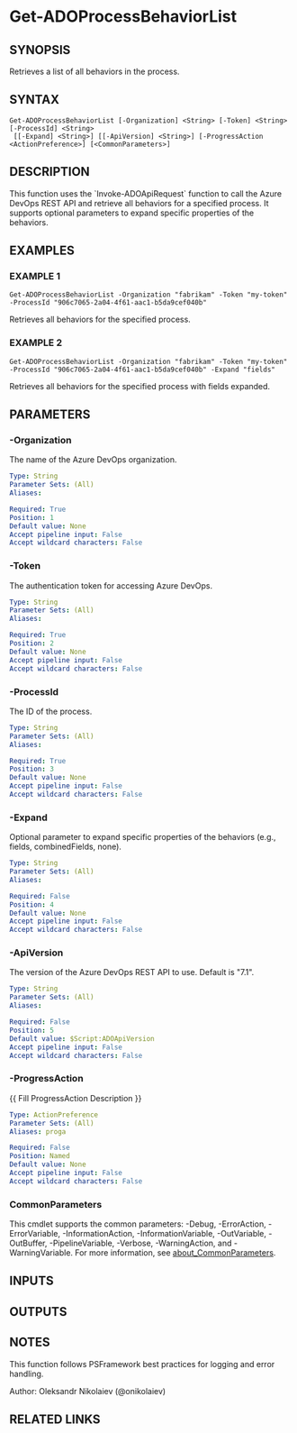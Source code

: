 ﻿---
external help file: ado.tools-help.xml
Module Name: ado.tools
online version:
schema: 2.0.0
---

# Get-ADOProcessBehaviorList

## SYNOPSIS
Retrieves a list of all behaviors in the process.

## SYNTAX

```
Get-ADOProcessBehaviorList [-Organization] <String> [-Token] <String> [-ProcessId] <String>
 [[-Expand] <String>] [[-ApiVersion] <String>] [-ProgressAction <ActionPreference>] [<CommonParameters>]
```

## DESCRIPTION
This function uses the \`Invoke-ADOApiRequest\` function to call the Azure DevOps REST API and retrieve all behaviors for a specified process.
It supports optional parameters to expand specific properties of the behaviors.

## EXAMPLES

### EXAMPLE 1
```
Get-ADOProcessBehaviorList -Organization "fabrikam" -Token "my-token" -ProcessId "906c7065-2a04-4f61-aac1-b5da9cef040b"
```

Retrieves all behaviors for the specified process.

### EXAMPLE 2
```
Get-ADOProcessBehaviorList -Organization "fabrikam" -Token "my-token" -ProcessId "906c7065-2a04-4f61-aac1-b5da9cef040b" -Expand "fields"
```

Retrieves all behaviors for the specified process with fields expanded.

## PARAMETERS

### -Organization
The name of the Azure DevOps organization.

```yaml
Type: String
Parameter Sets: (All)
Aliases:

Required: True
Position: 1
Default value: None
Accept pipeline input: False
Accept wildcard characters: False
```

### -Token
The authentication token for accessing Azure DevOps.

```yaml
Type: String
Parameter Sets: (All)
Aliases:

Required: True
Position: 2
Default value: None
Accept pipeline input: False
Accept wildcard characters: False
```

### -ProcessId
The ID of the process.

```yaml
Type: String
Parameter Sets: (All)
Aliases:

Required: True
Position: 3
Default value: None
Accept pipeline input: False
Accept wildcard characters: False
```

### -Expand
Optional parameter to expand specific properties of the behaviors (e.g., fields, combinedFields, none).

```yaml
Type: String
Parameter Sets: (All)
Aliases:

Required: False
Position: 4
Default value: None
Accept pipeline input: False
Accept wildcard characters: False
```

### -ApiVersion
The version of the Azure DevOps REST API to use.
Default is "7.1".

```yaml
Type: String
Parameter Sets: (All)
Aliases:

Required: False
Position: 5
Default value: $Script:ADOApiVersion
Accept pipeline input: False
Accept wildcard characters: False
```

### -ProgressAction
{{ Fill ProgressAction Description }}

```yaml
Type: ActionPreference
Parameter Sets: (All)
Aliases: proga

Required: False
Position: Named
Default value: None
Accept pipeline input: False
Accept wildcard characters: False
```

### CommonParameters
This cmdlet supports the common parameters: -Debug, -ErrorAction, -ErrorVariable, -InformationAction, -InformationVariable, -OutVariable, -OutBuffer, -PipelineVariable, -Verbose, -WarningAction, and -WarningVariable. For more information, see [about_CommonParameters](http://go.microsoft.com/fwlink/?LinkID=113216).

## INPUTS

## OUTPUTS

## NOTES
This function follows PSFramework best practices for logging and error handling.

Author: Oleksandr Nikolaiev (@onikolaiev)

## RELATED LINKS
